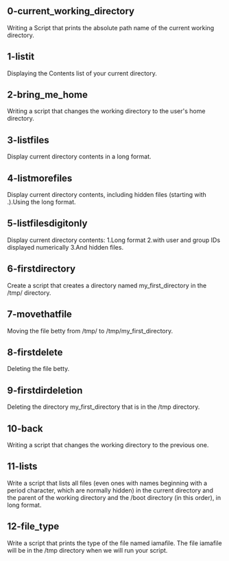 ## 0-current_working_directory
Writing a Script that prints the absolute path name of the current working directory.
## 1-listit
Displaying the Contents list of your current directory.
## 2-bring_me_home
Writing a script that changes the working directory to the user's home directory.
## 3-listfiles
Display current directory contents in a long format.
## 4-listmorefiles
Display current directory contents, including hidden files (starting with .).Using the long format.
## 5-listfilesdigitonly
Display current directory contents: 1.Long format 2.with user and group IDs displayed numerically 3.And hidden files.
## 6-firstdirectory
Create a script that creates a directory named my_first_directory in the /tmp/ directory.
## 7-movethatfile
Moving the file betty from /tmp/ to /tmp/my_first_directory.
## 8-firstdelete
Deleting the file betty.
## 9-firstdirdeletion
Deleting the directory my_first_directory that is in the /tmp directory.
## 10-back
Writing a script that changes the working directory to the previous one.
## 11-lists
Write a script that lists all files (even ones with names beginning with a period character, which are normally hidden) in the current directory and the parent of the working directory and the /boot directory (in this order), in long format.
## 12-file_type
Write a script that prints the type of the file named iamafile. The file iamafile will be in the /tmp directory when we will run your script.
